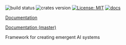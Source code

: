 ![build status](https://travis-ci.org/awestlake87/organelle.svg?branch=master)
![crates version](https://img.shields.io/crates/v/organelle.svg)
[![License: MIT](https://img.shields.io/badge/License-MIT-yellow.svg)](https://opensource.org/licenses/MIT)
[![docs](https://img.shields.io/badge/docs-passing-blue.svg)](https://docs.rs/organelle)

[Documentation](https://docs.rs/organelle)

[Documentation (master)](https://awestlake87.github.io/organelle/organelle)

Framework for creating emergent AI systems

